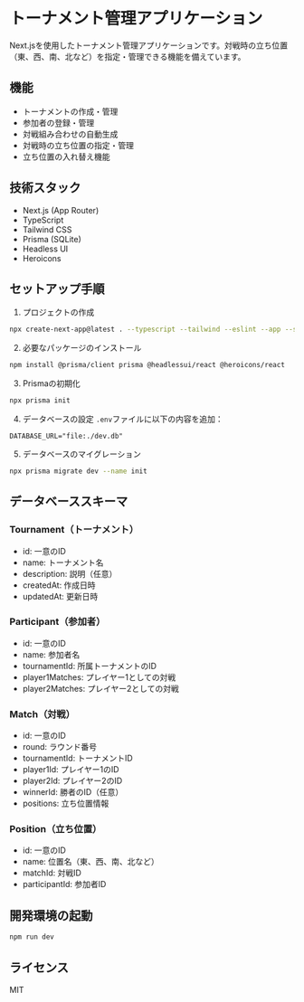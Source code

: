 # トーナメント管理アプリケーション

Next.jsを使用したトーナメント管理アプリケーションです。対戦時の立ち位置（東、西、南、北など）を指定・管理できる機能を備えています。

## 機能

- トーナメントの作成・管理
- 参加者の登録・管理
- 対戦組み合わせの自動生成
- 対戦時の立ち位置の指定・管理
- 立ち位置の入れ替え機能

## 技術スタック

- Next.js (App Router)
- TypeScript
- Tailwind CSS
- Prisma (SQLite)
- Headless UI
- Heroicons

## セットアップ手順

1. プロジェクトの作成
```bash
npx create-next-app@latest . --typescript --tailwind --eslint --app --src-dir --import-alias "@/*"
```

2. 必要なパッケージのインストール
```bash
npm install @prisma/client prisma @headlessui/react @heroicons/react
```

3. Prismaの初期化
```bash
npx prisma init
```

4. データベースの設定
`.env`ファイルに以下の内容を追加：
```
DATABASE_URL="file:./dev.db"
```

5. データベースのマイグレーション
```bash
npx prisma migrate dev --name init
```

## データベーススキーマ

### Tournament（トーナメント）
- id: 一意のID
- name: トーナメント名
- description: 説明（任意）
- createdAt: 作成日時
- updatedAt: 更新日時

### Participant（参加者）
- id: 一意のID
- name: 参加者名
- tournamentId: 所属トーナメントのID
- player1Matches: プレイヤー1としての対戦
- player2Matches: プレイヤー2としての対戦

### Match（対戦）
- id: 一意のID
- round: ラウンド番号
- tournamentId: トーナメントID
- player1Id: プレイヤー1のID
- player2Id: プレイヤー2のID
- winnerId: 勝者のID（任意）
- positions: 立ち位置情報

### Position（立ち位置）
- id: 一意のID
- name: 位置名（東、西、南、北など）
- matchId: 対戦ID
- participantId: 参加者ID

## 開発環境の起動

```bash
npm run dev
```

## ライセンス

MIT 